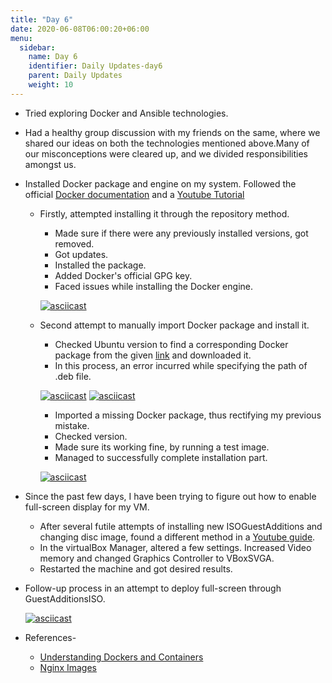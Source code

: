 ```yaml
---
title: "Day 6"
date: 2020-06-08T06:00:20+06:00
menu:
  sidebar:
    name: Day 6
    identifier: Daily Updates-day6
    parent: Daily Updates
    weight: 10
---
```


- Tried exploring Docker and Ansible technologies.

- Had a healthy group discussion with my friends on the same, where we shared our ideas on both the technologies mentioned above.Many of our misconceptions were cleared up, and we divided responsibilities amongst us.

- Installed Docker package and engine on my system. Followed the official [Docker documentation](https://docs.docker.com/engine/install/ubuntu/#install-from-a-package) and a [Youtube Tutorial](https://www.youtube.com/watch?v=kkazBPHc4bk)
  
  - Firstly, attempted installing it through the repository method.
    * Made sure if there were any previously installed versions, got removed.
    * Got updates.
    * Installed the package.
    * Added Docker's official GPG key.
    * Faced issues while installing the Docker engine.
    
    [![asciicast](https://asciinema.org/a/Ok4K53fq62IgX0AtMhaGdIi6e.svg)](https://asciinema.org/a/Ok4K53fq62IgX0AtMhaGdIi6e)
        
  - Second attempt to manually import Docker package and install it.
    * Checked Ubuntu version to find a corresponding Docker package from the given [link](https://download.docker.com/linux/ubuntu/dists/focal/pool/stable/amd64/) and downloaded it.
    * In this process, an error incurred while specifying the path of .deb file.
    
    [![asciicast](https://asciinema.org/a/vVCUkTw5A4sjRH3ZtGfcJQdhL.svg)](https://asciinema.org/a/vVCUkTw5A4sjRH3ZtGfcJQdhL)
    [![asciicast](https://asciinema.org/a/0vXWajk8VrZBPZAaZMscWSpz2.svg)](https://asciinema.org/a/0vXWajk8VrZBPZAaZMscWSpz2)
    
    * Imported a missing Docker package, thus rectifying my previous mistake.
    * Checked version.
    * Made sure its working fine, by running a test image.
    * Managed to successfully complete installation part.
    
    [![asciicast](https://asciinema.org/a/iIvMGkEjtXWVgAuYu3urg4DtG.svg)](https://asciinema.org/a/iIvMGkEjtXWVgAuYu3urg4DtG)
    
- Since the past few days, I have been trying to figure out how to enable full-screen display for my VM.
  * After several futile attempts of installing new ISOGuestAdditions and changing disc image, found a different method in a [Youtube guide](https://www.youtube.com/watch?v=FtGvtgnLiE8).
  * In the virtualBox Manager, altered a few settings. Increased Video memory and changed Graphics Controller to VBoxSVGA.
  * Restarted the machine and got desired results.

- Follow-up process in an attempt to deploy full-screen through GuestAdditionsISO.

    [![asciicast](https://asciinema.org/a/23ndBE4SnRKdDuPdqr8AwAxOi.svg)](https://asciinema.org/a/23ndBE4SnRKdDuPdqr8AwAxOi)
    
- References-
  * [Understanding Dockers and Containers](https://www.youtube.com/watch?v=JSLpG_spOBM)
  * [Nginx Images](https://hub.docker.com/_/nginx)
  

